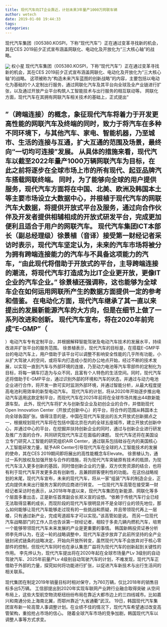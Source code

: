 ```yaml
---
title: 现代汽车向IT企业靠近，计划未来3年量产1000万网联车辆
author: wetech
date: 2019-01-08 19:44:33
tags: 
categories: 
---
```

现代汽车集团（005380.KOSPI，下称“现代汽车”）正在通过变革寻找新的机会，其在CES 2019前夕正式宣布涵盖网联化、电动化及开放化为“三大核心轴”的战略。
<!-- more -->
<img align="center" border="0" src="https://imgcdn.yicai.com/uppics/images/2019/01/53671ccf19c671b779bd052044a880fe.jpg" />
权小星
现代汽车集团（005380.KOSPI，下称“现代汽车”）正在通过变革寻找新的机会，其在CES 2019前夕正式宣布涵盖网联化、电动化及开放化为“三大核心轴”的战略。
这项被称为“构造未来汽车蓝图的创新战略”的内容，主要包括以电动化为基础的个人定制出行服务，通过网联化汽车及其平台向全球及全产业链进行扩张，以及通过开放产业平台构筑人工智能技术与出行服务的相互联动等。
网联化方面，现代汽车在其拥有网联汽车相关技术的基础上，正式提出“
 
”（跨端连接）的概念，象征现代汽车将着力于开发更高性能的网联汽车及终端的同时，致力于将汽车在多种不同环境下，与其他汽车、家电、智能机器，乃至城市、生活的连接与互通，扩大互通的范围及场景，最终向“一切均可连接”发展。
从具体的措施来看，现代汽车以截至2022年量产1000万辆网联汽车为目标，在此之前将逐步在全球市场上市的所有现代、起亚品牌汽车搭载网联终端。
同时，为了能够向全球的用户提供服务，现代汽车方面将在中国、北美、欧洲及韩国本土等主要市场设立大数据中心，并根植于现代汽车的网联汽车大数据，将提供开放式平台及服务，通过向合作伙伴及开发者提供相辅相成的开放式研发平台，完成更加便利且适合于用户的网联汽车。
现代汽车集团ICT本部长（副总经理级）徐景植（音译）接受第一财经记者采访时表示，现代汽车坚定认为，未来的汽车市场将被分为拥有跨端连接能力的汽车与不具备这项能力的汽车，“由此现代将借助于开放式的平台，主导跨端连接的潮流，将现代汽车打造成为比IT企业更开放，更像IT企业的汽车企业。”
徐景植还强调称，这也能够为全球车企在如何运用网联所产生的数据方面提供一定的参考和借鉴。
在电动化方面，现代汽车继承了其一直以来提出的发展新能源汽车的大方向，但是在细节上做了一系列改进和创新。
现代汽车宣布，将在2020年前完成“E-GMP”（
-
 
 
）电动汽车专有定制平台，并根据解释智能驾驶及电动汽车技术的发展水平，持续改进并扩张平台的服务范围。
徐景植表示，现代汽车的目标是，在搭载E-GMP平台的电动汽车上，用户借助于该平台可以调整不影响安全性能的几乎所有功能，小从扩大驾驶人的空间，或将车内打造成小型的办公地点开始，经过不断的技术发展，以实现一直到汽车与外部环境的连接，乃至动力电池等汽车零部件的定制化为目标，将每一辆车打造为与众不同，且富有个人特色的生活空间。同时，现代汽车还将借助于E-GMP平台，通过识别外部的环境和汽车的状态，并通过与动力电池企业进行合作，将开发一款可实时监测外部环境，并通过智能分析，从最大程度提高电池利用效率的新型电动汽车。
现代汽车的计划，将从2020年开始逐步推出电动汽车适用这款定制平台，而现代汽车在2025年前将在全球市场共推出44款新能源车型。
此外，现代汽车将扩大与创新型企业及初创企业的合作，并借助现代Open Innovation Center（开放式创新中心）的平台，将合作的范围从韩国本土向全球各国扩张。值得注意的是，中国在现代汽车提出的五大开放式创新据点之一，根据规划现代汽车将在包括中国北京在内的全球五座城市，建立开放式创新中心，并通过中心的平台，在挖掘并扶持创新企业的同时，通过与创新企业进行研发及推广方面的合作，共同研究现代汽车正在面临的课题。
现代汽车还将在美国设立专门研究人工智能的研究组织AIR Center，通过联系包括硅谷在内的美国核心人工智能研发力量，赋予AIR Center引导现代汽车在全球的人工智能技术的发展的使命，其在CES 2019期间即将展出的高性能概念车Elevate。
徐景植认为，通过一系列放权及加强开放与合作的措施，将为现代汽车突破原有技术的瓶颈，为现代汽车注入更多创新的基因，同时借创新企业的力量，双方优势资源的结合，也将有利于现代汽车开发更多具有创新性，且兼顾顾客便利性的功能。
在这份战略规划的末尾，现代汽车宣布，未来的现代汽车，将从一家“组装”汽车的制造企业，正式向提供未来出行服务方案的供应商进行转变。
一位现代汽车高管在接受第一财经记者采访时也表示，从2018年年底以来，现代汽车集团在新能源、网联化等多个层面多重出击，正是新任首席副会长郑义宣的设想。“依赖于传统汽车行业已经无法取得显著的成长，而现阶段的现代汽车很明显并不是全球行业的领先地位，那么如何能够让现代汽车能够走过现有的一些挑战和质疑，并且带领现代再上一层楼，只有通过新产业，完成弯道超车才可以实现。”该高管如是说。
而另一位现代汽车战略部门的工作人员也告诉第一财经记者，相较于多卖几辆内燃机汽车，培育一个能够带领现代汽车未来发展的产业是更重要的事情。
韩国新韩投资证券分析师李先烨认为，在这一轮的战略调整中，现代汽车逐步放弃了此前所坚持的全产业链封闭式链条的战略决定，开始向开放所转变，虽然现代汽车不会放弃对于核心零部件的控制，但现代汽车同时也在承认集思广益将为现代汽车的创新起到关键性的作用。
李先烨认为，现代汽车提出将在2020年起在全球市场量产Lv 3级别的自动驾驶汽车、2025年前量产Lv 4级别自动驾驶汽车的计划，不难发现，现代汽车正借助于外部的力量，探究如何将功能进行扩张，以促进汽车新技术与出行生活间的相关联系。
 
 
 
现代集团在制定2019年销量目标时相对保守，为760万辆，仅比2018年的销售目标多出5万辆。
工信部提出到2020年实现车联网产业跨行业融合取得突破
从空间布局上，这些大型航空物流枢纽纷纷布局在靠近大都市边上的三四线城市。比如嘉兴和南通分处上海南北翼，而鄂州靠近“九省通衢”武汉。
19日，韩国现代汽车集团宣布新一轮高管人事调整计划。在业绩不佳的情况下，现代汽车希望通过改变高管架构，重拾抢占市场的信心。
随着全球汽车市场的竞争加剧，韩国现代汽车以调整人事等方式求变。
